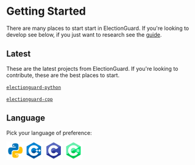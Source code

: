 # Getting Started

There are many places to start start in ElectionGuard. If you're looking to develop see below, if you just want to research see the [guide](/guide/Overview/). 

## Latest

These are the latest projects from ElectionGuard. If you're looking to contribute, these are the best places to start.

[`electionguard-python`](/guide/Core_Component/#python)

[`electionguard-cpp`](/guide/Core_Component/#c++)

## Language

Pick your language of preference:

[![](images/python-language.png)](/guide/Core_Component/#python)[![](images/c++-language.png)](/guide/Core_Component/#c++) [![](images/c-language.png)](/guide/Core_Component/#c_1) [![](images/c-sharp-language.png)](/guide/Core_Component/#c_2) 

